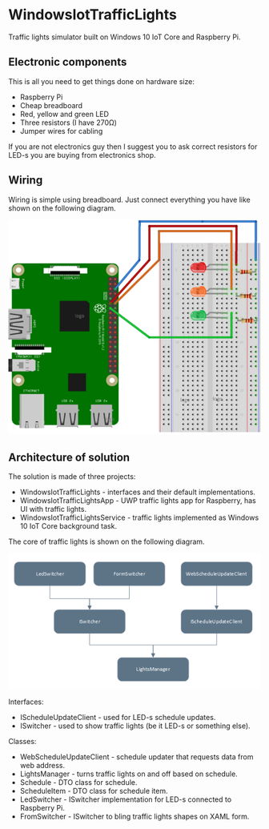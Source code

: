 ﻿# WindowsIotTrafficLights
Traffic lights simulator built on Windows 10 IoT Core and Raspberry Pi.

## Electronic components
This is all you need to get things done on hardware size:

* Raspberry Pi
* Cheap breadboard
* Red, yellow and green LED
* Three resistors (I have 270Ω)
* Jumper wires for cabling

If you are not electronics guy then I suggest you to ask correct resistors for LED-s you are buying from electronics shop.

## Wiring
Wiring is simple using breadboard. Just connect everything you have like shown on the following diagram.

![Traffic lights wiring](raspberry-pi-traffic-lights.png)

## Architecture of solution
The solution is made of three projects:

* WindowsIotTrafficLights - interfaces and their default implementations.
* WindowsIotTrafficLightsApp - UWP traffic lights app for Raspberry, has UI with traffic lights.
* WindowsIotTrafficLightsService - traffic lights implemented as Windows 10 IoT Core background task.

The core of traffic lights is shown on the following diagram.

![Traffic lights architecture](raspberry-pi-traffic-lights-diagram.png)

Interfaces:

* IScheduleUpdateClient - used for LED-s schedule updates.
* ISwitcher - used to show traffic lights (be it LED-s or something else).

Classes:

* WebScheduleUpdateClient - schedule updater that requests data from web address.
* LightsManager - turns traffic lights on and off based on schedule.
* Schedule - DTO class for schedule.
* ScheduleItem - DTO class for schedule item.
* LedSwitcher - ISwitcher implementation for LED-s connected to Raspberry Pi.
* FromSwitcher - ISwitcher to bling traffic lights shapes on XAML form.
